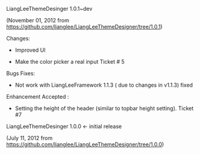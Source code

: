 LiangLeeThemeDesinger 1.0.1~dev

(November 01, 2012 from https://github.com/lianglee/LiangLeeThemeDesigner/tree/1.0.1)

Changes:

* Improved UI

* Make the color picker a real input Ticket # 5

Bugs Fixes:

* Not work with LiangLeeFramework 1.1.3 ( due to changes in v1.1.3) fixed

Enhancement Accepted :

* Setting the height of the header (similar to topbar height setting). Ticket #7 


LiangLeeThemeDesinger 1.0.0 <- initial release

(July 11, 2012 from https://github.com/lianglee/LiangLeeThemeDesigner/tree/1.0.0)

